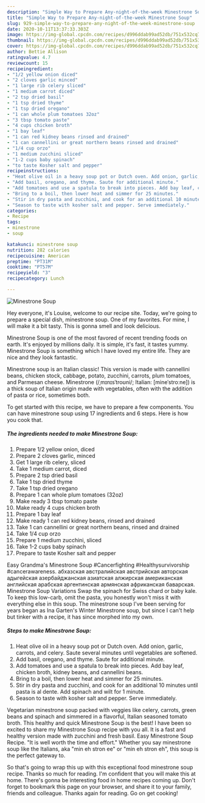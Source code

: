 ```yaml
---
description: "Simple Way to Prepare Any-night-of-the-week Minestrone Soup"
title: "Simple Way to Prepare Any-night-of-the-week Minestrone Soup"
slug: 929-simple-way-to-prepare-any-night-of-the-week-minestrone-soup
date: 2020-10-11T13:37:33.303Z
image: https://img-global.cpcdn.com/recipes/d996ddab99ad52db/751x532cq70/minestrone-soup-recipe-main-photo.jpg
thumbnail: https://img-global.cpcdn.com/recipes/d996ddab99ad52db/751x532cq70/minestrone-soup-recipe-main-photo.jpg
cover: https://img-global.cpcdn.com/recipes/d996ddab99ad52db/751x532cq70/minestrone-soup-recipe-main-photo.jpg
author: Bettie Allison
ratingvalue: 4.7
reviewcount: 15
recipeingredient:
- "1/2 yellow onion diced"
- "2 cloves garlic minced"
- "1 large rib celery sliced"
- "1 medium carrot diced"
- "2 tsp dried basil"
- "1 tsp dried thyme"
- "1 tsp dried oregano"
- "1 can whole plum tomatoes 32oz"
- "3 tbsp tomato paste"
- "4 cups chicken broth"
- "1 bay leaf"
- "1 can red kidney beans rinsed and drained"
- "1 can cannellini or great northern beans rinsed and drained"
- "1/4 cup orzo"
- "1 medium zucchini sliced"
- "1-2 cups baby spinach"
- "to taste Kosher salt and pepper"
recipeinstructions:
- "Heat olive oil in a heavy soup pot or Dutch oven. Add onion, garlic, carrots, and celery. Saute several minutes until vegetables are softened."
- "Add basil, oregano, and thyme. Saute for additional minute."
- "Add tomatoes and use a spatula to break into pieces. Add bay leaf, chicken broth, kidney beans, and cannellini beans."
- "Bring to a boil, then lower heat and simmer for 25 minutes."
- "Stir in dry pasta and zucchini, and cook for an additional 10 minutes until pasta is al dente. Add spinach and wilt for 1 minute."
- "Season to taste with kosher salt and pepper. Serve immediately."
categories:
- Recipe
tags:
- minestrone
- soup

katakunci: minestrone soup 
nutrition: 282 calories
recipecuisine: American
preptime: "PT31M"
cooktime: "PT57M"
recipeyield: "3"
recipecategory: Lunch

---
```



![Minestrone Soup](https://img-global.cpcdn.com/recipes/d996ddab99ad52db/751x532cq70/minestrone-soup-recipe-main-photo.jpg)

Hey everyone, it's Louise, welcome to our recipe site. Today, we're going to prepare a special dish, minestrone soup. One of my favorites. For mine, I will make it a bit tasty. This is gonna smell and look delicious.

Minestrone Soup is one of the most favored of recent trending foods on earth. It's enjoyed by millions daily. It is simple, it's fast, it tastes yummy. Minestrone Soup is something which I have loved my entire life. They are nice and they look fantastic.

Minestrone soup is an Italian classic! This version is made with cannellini beans, chicken stock, cabbage, potato, zucchini, carrots, plum tomatoes, and Parmesan cheese. Minestrone (/ˌmɪnɪsˈtroʊni/; Italian: [mineˈstroːne]) is a thick soup of Italian origin made with vegetables, often with the addition of pasta or rice, sometimes both.


To get started with this recipe, we have to prepare a few components. You can have minestrone soup using 17 ingredients and 6 steps. Here is how you cook that.

<!--inarticleads1-->

##### The ingredients needed to make Minestrone Soup:

1. Prepare 1/2 yellow onion, diced
1. Prepare 2 cloves garlic, minced
1. Get 1 large rib celery, sliced
1. Take 1 medium carrot, diced
1. Prepare 2 tsp dried basil
1. Take 1 tsp dried thyme
1. Take 1 tsp dried oregano
1. Prepare 1 can whole plum tomatoes (32oz)
1. Make ready 3 tbsp tomato paste
1. Make ready 4 cups chicken broth
1. Prepare 1 bay leaf
1. Make ready 1 can red kidney beans, rinsed and drained
1. Take 1 can cannellini or great northern beans, rinsed and drained
1. Take 1/4 cup orzo
1. Prepare 1 medium zucchini, sliced
1. Take 1-2 cups baby spinach
1. Prepare to taste Kosher salt and pepper


Easy Grandma&#39;s Minestrone Soup #Cancerfighting #Healthysurvivorship #cancerawareness. абхазская австралийская австрийская авторская адыгейская азербайджанская азиатская алжирская американская английская арабская аргентинская армянская африканская баварская. Minestrone Soup Variations Swap the spinach for Swiss chard or baby kale. To keep this low-carb, omit the pasta, you honestly won&#39;t miss it with everything else in this soup. The minestrone soup I&#39;ve been serving for years began as Ina Garten&#39;s Winter Minestrone soup, but since I can&#39;t help but tinker with a recipe, it has since morphed into my own. 

<!--inarticleads2-->

##### Steps to make Minestrone Soup:

1. Heat olive oil in a heavy soup pot or Dutch oven. Add onion, garlic, carrots, and celery. Saute several minutes until vegetables are softened.
1. Add basil, oregano, and thyme. Saute for additional minute.
1. Add tomatoes and use a spatula to break into pieces. Add bay leaf, chicken broth, kidney beans, and cannellini beans.
1. Bring to a boil, then lower heat and simmer for 25 minutes.
1. Stir in dry pasta and zucchini, and cook for an additional 10 minutes until pasta is al dente. Add spinach and wilt for 1 minute.
1. Season to taste with kosher salt and pepper. Serve immediately.


Vegetarian minestrone soup packed with veggies like celery, carrots, green beans and spinach and simmered in a flavorful, Italian seasoned tomato broth. This healthy and quick Minestrone Soup is the best! I have been so excited to share my Minestrone Soup recipe with you all. It is a fast and healthy version made with zucchini and fresh basil. Easy Minestrone Soup Recipe. &#34;It is well worth the time and effort.&#34; Whether you say minestrone soup like the Italians, aka &#34;min eh stron ee&#34; or &#34;min eh stron eh&#34;, this soup is the perfect gateway to. 

So that's going to wrap this up with this exceptional food minestrone soup recipe. Thanks so much for reading. I'm confident that you will make this at home. There's gonna be interesting food in home recipes coming up. Don't forget to bookmark this page on your browser, and share it to your family, friends and colleague. Thanks again for reading. Go on get cooking!
